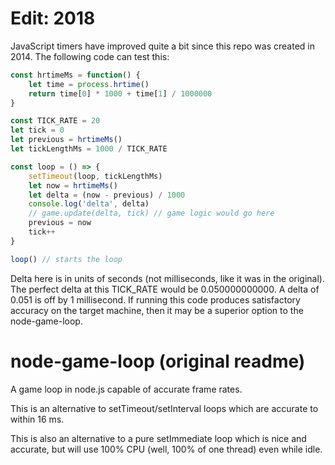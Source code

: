 Edit: 2018
==============
JavaScript timers have improved quite a bit since this repo was created in 2014. The following code can test this:
```js
const hrtimeMs = function() {
    let time = process.hrtime()
    return time[0] * 1000 + time[1] / 1000000
}

const TICK_RATE = 20
let tick = 0
let previous = hrtimeMs()
let tickLengthMs = 1000 / TICK_RATE

const loop = () => {
    setTimeout(loop, tickLengthMs)
    let now = hrtimeMs()
    let delta = (now - previous) / 1000
    console.log('delta', delta)
    // game.update(delta, tick) // game logic would go here
    previous = now
    tick++
}

loop() // starts the loop
```
Delta here is in units of seconds (not milliseconds, like it was in the original). The perfect delta at this TICK_RATE would be 0.050000000000. A delta of 0.051 is off by 1 millisecond. If running this code produces satisfactory accuracy on the target machine, then it may be a superior option to the node-game-loop.


node-game-loop (original readme)
==============

A game loop in node.js capable of accurate frame rates. 

This is an alternative to setTimeout/setInterval loops which are accurate to within 16 ms.

This is also an alternative to a pure setImmediate loop which is nice and accurate, but will use 100% CPU (well, 100% of one thread) even while idle.

